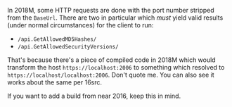 In 2018M, some HTTP requests are done with the port number stripped from the `BaseUrl`. There are two in particular which _must_ yield valid results (under normal circumstances) for the client to run:

- `/api.GetAllowedMD5Hashes/`
- `/api.GetAllowedSecurityVersions/`

That's because there's a piece of compiled code in 2018M which would transform the host `https://localhost:2006` to something which resolved to `https://localhost/localhost:2006`. Don't quote me. You can also see it works about the same per 16src.

If you want to add a build from near 2016, keep this in mind.
